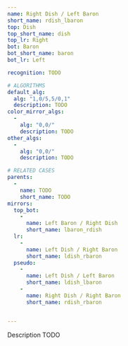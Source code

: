 ```yaml
---
name: Right Dish / Left Baron
short_name: rdish_lbaron
top: Dish
top_short_name: dish
top_lr: Right
bot: Baron
bot_short_name: baron
bot_lr: Left

recognition: TODO

# ALGORITHMS
default_alg:
  alg: "1,0/5,5/0,1"
  description: TODO
color_mirror_algs:
  -
    alg: "0,0/"
    description: TODO
other_algs:
  -
    alg: "0,0/"
    description: TODO

# RELATED CASES
parents:
  -
    name: TODO
    short_name: TODO
mirrors:
  top_bot:
    -
      name: Left Baron / Right Dish
      short_name: lbaron_rdish
  lr:
    -
      name: Left Dish / Right Baron
      short_name: ldish_rbaron
  pseudo:
    -
      name: Left Dish / Left Baron
      short_name: ldish_lbaron
    -
      name: Right Dish / Right Baron
      short_name: rdish_rbaron


---
```


Description TODO

